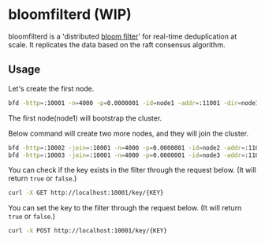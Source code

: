 # bloomfilterd (WIP)
bloomfilterd is a 'distributed [bloom filter](https://en.wikipedia.org/wiki/Bloom_filter)' for real-time deduplication at scale.
It replicates the data based on the raft consensus algorithm.

## Usage
Let's create the first node.

```sh
bfd -http=:10001 -n=4000 -p=0.0000001 -id=node1 -addr=:11001 -dir=node1
```

The first node(node1) will bootstrap the cluster.

Below command will create two more nodes, and they will join the cluster.

```sh
bfd -http=:10002 -join=:10001 -n=4000 -p=0.0000001 -id=node2 -addr=:11002 -dir=node2
bfd -http=:10003 -join=:10001 -n=4000 -p=0.0000001 -id=node3 -addr=:11003 -dir=node3
```

You can check if the key exists in the filter through the request below.
(It will return `true` or `false`.)

```sh
curl -X GET http://localhost:10001/key/{KEY}
```

You can set the key to the filter through the request below.
(It will return `true` or `false`.)

```sh
curl -X POST http://localhost:10001/key/{KEY}
```
